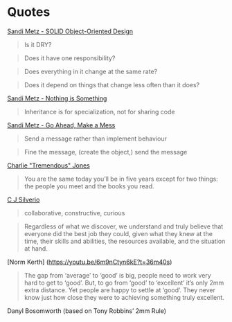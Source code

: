 # Quotes

[Sandi Metz - SOLID Object-Oriented Design](https://www.youtube.com/watch?v=v-2yFMzxqw)

>Is it DRY?

>Does it have one responsibility?

>Does everything in it change at the same rate?

>Does it depend on things that change less often than it does?

[Sandi Metz - Nothing is Something](https://www.youtube.com/watch?v=9lv2lBq6x4A)

>Inheritance is for specialization, not for sharing code

[Sandi Metz - Go Ahead, Make a Mess](https://www.youtube.com/watch?v=f5I1iyso29U)

>Send a message rather than implement behaviour

>Fine the message, (create the object,) send the message

[Charlie "Tremendous" Jones](http://www.leadernetwork.org/charlie_jones_february_06.htm)

>You are the same today you’ll be in five years except for two things: the people you meet and the books you read.

[C J Silverio](https://www.youtube.com/watch?v=WQKf0hZd8Ic)

>collaborative, constructive, curious

>Regardless of what we discover, we understand and truly believe that everyone did the best job they could, given what they knew at the time, their skills and abilities, the resources available, and the situation at hand.

[Norm Kerth] (https://youtu.be/6m9nCtyn6kE?t=36m40s)

>The gap from ‘average’ to ‘good’ is big, people need to work very hard to get to ‘good’. But, to go from ‘good’ to ‘excellent’ it’s only 2mm extra distance. Yet people are happy to settle at ‘good’. They never know just how close they were to achieving something truly excellent.

Danyl Bosomworth (based on Tony Robbins’ 2mm Rule)
